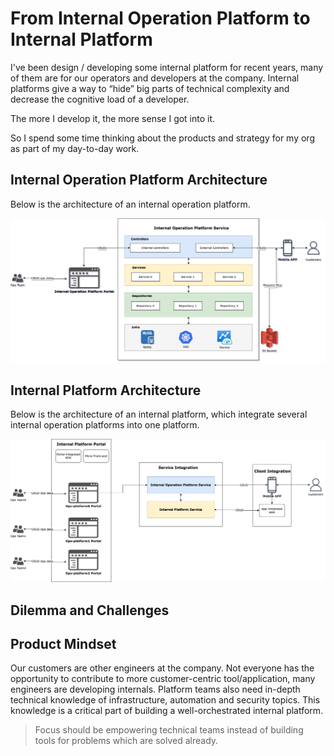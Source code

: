 # From Internal Operation Platform to Internal Platform

I've been design / developing some internal platform for recent years, many of them are for our operators and developers
at the company.
Internal platforms give a way to “hide” big parts of technical complexity and decrease the cognitive load of a
developer.

The more I develop it, the more sense I got into it.

So I spend some time thinking about the products and strategy for my org as part of my day-to-day work.

## Internal Operation Platform Architecture

Below is the architecture of an internal operation platform.

![Internal Ops Platform](./int-ops-platform.png)

## Internal Platform Architecture

Below is the architecture of an internal platform, which integrate several internal operation platforms into one
platform.

![Internal Platform](./int-ops-w-platform.png)

## Dilemma and Challenges
## Product Mindset
Our customers are other engineers at the company.
Not everyone has the opportunity to contribute to more customer-centric tool/application, many engineers are developing
internals.
Platform teams also need in-depth technical knowledge of infrastructure, automation and security topics. This knowledge
is a critical part of building a well-orchestrated internal platform.

> Focus should be empowering technical teams instead of building tools for problems which are solved already.
